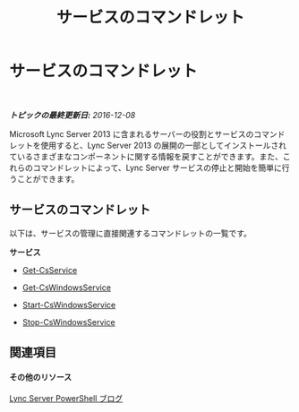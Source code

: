 ﻿---
title: サービスのコマンドレット
TOCTitle: サービスのコマンドレット
ms:assetid: 82cb9dbc-6c75-4dd0-900b-b8b2989c481d
ms:mtpsurl: https://technet.microsoft.com/ja-jp/library/Gg415659(v=OCS.15)
ms:contentKeyID: 48272731
ms.date: 12/10/2016
mtps_version: v=OCS.15
ms.translationtype: HT
---

# サービスのコマンドレット

 

_**トピックの最終更新日:** 2016-12-08_

Microsoft Lync Server 2013 に含まれるサーバーの役割とサービスのコマンドレットを使用すると、Lync Server 2013 の展開の一部としてインストールされているさまざまなコンポーネントに関する情報を戻すことができます。また、これらのコマンドレットによって、Lync Server サービスの停止と開始を簡単に行うことができます。

## サービスのコマンドレット

以下は、サービスの管理に直接関連するコマンドレットの一覧です。

**サービス**

  - [Get-CsService](get-csservice.md)

  - [Get-CsWindowsService](get-cswindowsservice.md)

  - [Start-CsWindowsService](start-cswindowsservice.md)

  - [Stop-CsWindowsService](stop-cswindowsservice.md)

## 関連項目

#### その他のリソース

[Lync Server PowerShell ブログ](http://go.microsoft.com/fwlink/?linkid=203150%26clcid=0x411)

